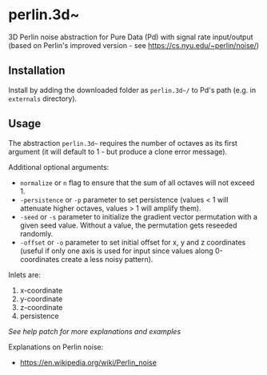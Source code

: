 # perlin.3d~
3D Perlin noise abstraction for Pure Data (Pd) with signal rate input/output (based on Perlin's improved version - see https://cs.nyu.edu/~perlin/noise/)

## Installation
Install by adding the downloaded folder as `perlin.3d~/` to Pd's path (e.g. in `externals` directory).

## Usage
The abstraction `perlin.3d~` requires the number of octaves as its first argument (it will default to 1 - but produce a clone error message).

Additional optional arguments:
* `normalize` or `n` flag to ensure that the sum of all octaves will not exceed 1.
* `-persistence` or `-p` parameter to set persistence (values < 1 will attenuate higher octaves, values > 1 will amplify them).
* `-seed` or `-s` parameter to initialize the gradient vector permutation with a given seed value. Without a value, the permutation gets reseeded randomly.
* `-offset` or `-o` parameter to set initial offset for x, y and z coordinates (useful if only one axis is used for input since values along 0-coordinates create a less noisy pattern).

Inlets are:
1. x-coordinate
2. y-coordinate
3. z-coordinate
4. persistence

*See help patch for more explanations and examples*

Explanations on Perlin noise:
* https://en.wikipedia.org/wiki/Perlin_noise
